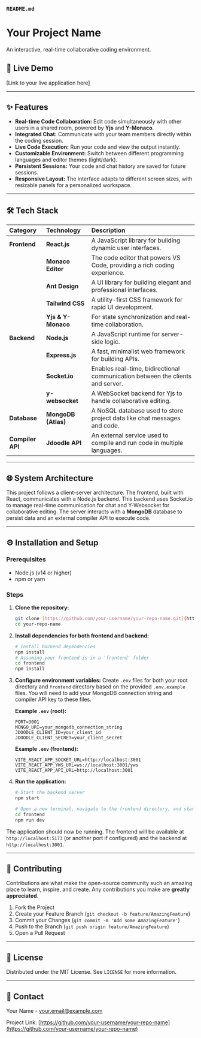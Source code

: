 ### `README.md`

# Your Project Name

An interactive, real-time collaborative coding environment.

## 🚀 Live Demo

[Link to your live application here]

---

## ✨ Features

- **Real-time Code Collaboration:** Edit code simultaneously with other users in a shared room, powered by **Yjs** and **Y-Monaco**.
- **Integrated Chat:** Communicate with your team members directly within the coding session.
- **Live Code Execution:** Run your code and view the output instantly.
- **Customizable Environment:** Switch between different programming languages and editor themes (light/dark).
- **Persistent Sessions:** Your code and chat history are saved for future sessions.
- **Responsive Layout:** The interface adapts to different screen sizes, with resizable panels for a personalized workspace.

---

## 🛠️ Tech Stack

| Category | Technology | Description |
| :--- | :--- | :--- |
| **Frontend** | **React.js** | A JavaScript library for building dynamic user interfaces. |
| | **Monaco Editor** | The code editor that powers VS Code, providing a rich coding experience. |
| | **Ant Design** | A UI library for building elegant and professional interfaces. |
| | **Tailwind CSS** | A utility-first CSS framework for rapid UI development. |
| | **Yjs & Y-Monaco** | For state synchronization and real-time collaboration. |
| **Backend** | **Node.js** | A JavaScript runtime for server-side logic. |
| | **Express.js** | A fast, minimalist web framework for building APIs. |
| | **Socket.io** | Enables real-time, bidirectional communication between the clients and server. |
| | **y-websocket** | A WebSocket backend for Yjs to handle collaborative editing. |
| **Database** | **MongoDB (Atlas)** | A NoSQL database used to store project data like chat messages and code. |
| **Compiler API** | **Jdoodle API** | An external service used to compile and run code in multiple languages. |

---

## 🌐 System Architecture

This project follows a client-server architecture. The frontend, built with React, communicates with a Node.js backend. This backend uses Socket.io to manage real-time communication for chat and Y-Websocket for collaborative editing. The server interacts with a **MongoDB** database to persist data and an external compiler API to execute code. 

---

## ⚙️ Installation and Setup

### Prerequisites

- Node.js (v14 or higher)
- npm or yarn

### Steps

1.  **Clone the repository:**
    ```bash
    git clone [https://github.com/your-username/your-repo-name.git](https://github.com/your-username/your-repo-name.git)
    cd your-repo-name
    ```

2.  **Install dependencies for both frontend and backend:**
    ```bash
    # Install backend dependencies
    npm install
    # Assuming your frontend is in a 'frontend' folder
    cd frontend
    npm install
    ```

3.  **Configure environment variables:**
    Create `.env` files for both your root directory and `frontend` directory based on the provided `.env.example` files. You will need to add your MongoDB connection string and compiler API key to these files.

    **Example `.env` (root):**
    ```
    PORT=3001
    MONGO_URI=your_mongodb_connection_string
    JDOODLE_CLIENT_ID=your_client_id
    JDOODLE_CLIENT_SECRET=your_client_secret
    ```

    **Example `.env` (frontend):**
    ```
    VITE_REACT_APP_SOCKET_URL=http://localhost:3001
    VITE_REACT_APP_YWS_URL=ws://localhost:3001/yws
    VITE_REACT_APP_API_URL=http://localhost:3001
    ```

4.  **Run the application:**
    ```bash
    # Start the backend server
    npm start

    # Open a new terminal, navigate to the frontend directory, and start the client
    cd frontend
    npm run dev
    ```

The application should now be running. The frontend will be available at `http://localhost:5173` (or another port if configured) and the backend at `http://localhost:3001`.

---

## 🤝 Contributing

Contributions are what make the open-source community such an amazing place to learn, inspire, and create. Any contributions you make are **greatly appreciated**.

1.  Fork the Project
2.  Create your Feature Branch (`git checkout -b feature/AmazingFeature`)
3.  Commit your Changes (`git commit -m 'Add some AmazingFeature'`)
4.  Push to the Branch (`git push origin feature/AmazingFeature`)
5.  Open a Pull Request

---

## 📄 License

Distributed under the MIT License. See `LICENSE` for more information.

---

## 📧 Contact

Your Name - your.email@example.com

Project Link: [https://github.com/your-username/your-repo-name](https://github.com/your-username/your-repo-name)
